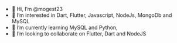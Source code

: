 - 👋 Hi, I’m @mogest23
- 👀 I’m interested in Dart, Flutter, Javascript, NodeJs, MongoDb and MySQL
- 🌱 I’m currently learning MySQL and Python,
- 💞️ I’m looking to collaborate on Flutter, Dart and NodeJS

<!---
mogest23/mogest23 is a ✨ special ✨ repository because its `README.md` (this file) appears on your GitHub profile.
You can click the Preview link to take a look at your changes.
--->
